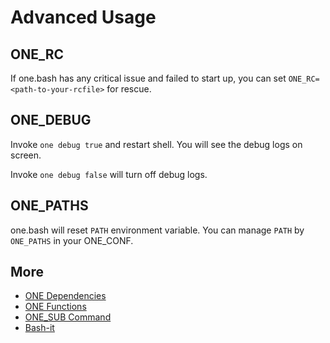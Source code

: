 # Advanced Usage

## ONE_RC

If one.bash has any critical issue and failed to start up, you can set `ONE_RC=<path-to-your-rcfile>` for rescue.

## ONE_DEBUG

Invoke `one debug true` and restart shell. You will see the debug logs on screen.

Invoke `one debug false` will turn off debug logs.

## ONE_PATHS

one.bash will reset `PATH` environment variable.
You can manage `PATH` by `ONE_PATHS` in your ONE_CONF.

## More

- [ONE Dependencies](./dep.md)
- [ONE Functions](./one-functions.md)
- [ONE_SUB Command](./one-sub-cmd.md)
- [Bash-it](./bash-it.md)
